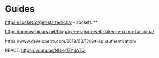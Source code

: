 
# Guides
https://socket.io/get-started/chat - sockets **

https://openwebinars.net/blog/que-es-json-web-token-y-como-funciona/

https://www.developerro.com/2019/03/12/jwt-api-authentication/

REACT: https://youtu.be/NU-HfZY3ATQ